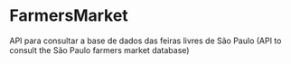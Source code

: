 # FarmersMarket
API para consultar a base de dados das feiras livres de São Paulo (API to consult the São Paulo farmers market database)
